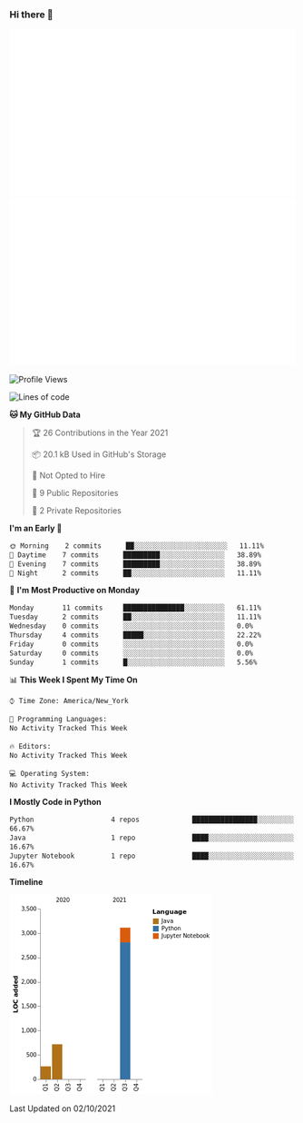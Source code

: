 ### Hi there 👋

<a href="https://github.com/rshiv1029/github-stats">
 
![](https://github.com/rshiv1029/github-stats/blob/master/generated/overview.svg)
![](https://github.com/rshiv1029/github-stats/blob/master/generated/languages.svg)

</a>

<!--START_SECTION:waka-->
![Profile Views](http://img.shields.io/badge/Profile%20Views-0-blue)

![Lines of code](https://img.shields.io/badge/From%20Hello%20World%20I%27ve%20Written-4092%20lines%20of%20code-blue)

**🐱 My GitHub Data** 

> 🏆 26 Contributions in the Year 2021
 > 
> 📦 20.1 kB Used in GitHub's Storage 
 > 
> 🚫 Not Opted to Hire
 > 
> 📜 9 Public Repositories 
 > 
> 🔑 2 Private Repositories  
 > 
**I'm an Early 🐤** 

```text
🌞 Morning    2 commits      ██░░░░░░░░░░░░░░░░░░░░░░░   11.11% 
🌆 Daytime    7 commits      █████████░░░░░░░░░░░░░░░░   38.89% 
🌃 Evening    7 commits      █████████░░░░░░░░░░░░░░░░   38.89% 
🌙 Night      2 commits      ██░░░░░░░░░░░░░░░░░░░░░░░   11.11%

```
📅 **I'm Most Productive on Monday** 

```text
Monday       11 commits     ███████████████░░░░░░░░░░   61.11% 
Tuesday      2 commits      ██░░░░░░░░░░░░░░░░░░░░░░░   11.11% 
Wednesday    0 commits      ░░░░░░░░░░░░░░░░░░░░░░░░░   0.0% 
Thursday     4 commits      █████░░░░░░░░░░░░░░░░░░░░   22.22% 
Friday       0 commits      ░░░░░░░░░░░░░░░░░░░░░░░░░   0.0% 
Saturday     0 commits      ░░░░░░░░░░░░░░░░░░░░░░░░░   0.0% 
Sunday       1 commits      █░░░░░░░░░░░░░░░░░░░░░░░░   5.56%

```


📊 **This Week I Spent My Time On** 

```text
⌚︎ Time Zone: America/New_York

💬 Programming Languages: 
No Activity Tracked This Week

🔥 Editors: 
No Activity Tracked This Week

💻 Operating System: 
No Activity Tracked This Week

```

**I Mostly Code in Python** 

```text
Python                   4 repos             ████████████████░░░░░░░░░   66.67% 
Java                     1 repo              ████░░░░░░░░░░░░░░░░░░░░░   16.67% 
Jupyter Notebook         1 repo              ████░░░░░░░░░░░░░░░░░░░░░   16.67%

```


**Timeline**

![Chart not found](https://raw.githubusercontent.com/rshiv1029/rshiv1029/main/charts/bar_graph.png) 


 Last Updated on 02/10/2021
<!--END_SECTION:waka-->

<!--
**rshiv1029/rshiv1029** is a ✨ _special_ ✨ repository because its `README.md` (this file) appears on your GitHub profile.

Here are some ideas to get you started:

- 🔭 I’m currently working on ...
- 🌱 I’m currently learning ...
- 👯 I’m looking to collaborate on ...
- 🤔 I’m looking for help with ...
- 💬 Ask me about ...
- 📫 How to reach me: ...
- 😄 Pronouns: ...
- ⚡ Fun fact: ...
-->

